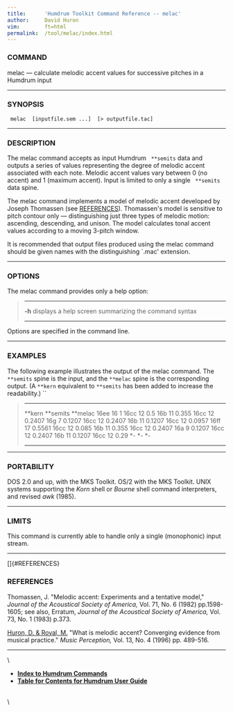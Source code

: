 ```yaml
---
title:		'Humdrum Toolkit Command Reference -- melac'
author:		David Huron
vim:		ft=html
permalink:	/tool/melac/index.html
---
```



### COMMAND

<span class="tool">melac</span> &mdash; calculate melodic accent values for successive pitches in
a Humdrum input

------------------------------------------------------------------------

### SYNOPSIS

` melac  [inputfile.sem ...]  [> outputfile.tac]`

------------------------------------------------------------------------

### DESCRIPTION

The <span class="tool">melac</span> command accepts as input Humdrum ` **semits` data and
outputs a series of values representing the degree of melodic accent
associated with each note. Melodic accent values vary between 0 (no
accent) and 1 (maximum accent). Input is limited to only a single
` **semits` data spine.

The <span class="tool">melac</span> command implements a model of melodic accent developed by
Joseph Thomassen (see [REFERENCES](#REFERENCES)). Thomassen's model is
sensitive to pitch contour only &mdash; distinguishing just three types of
melodic motion: ascending, descending, and unison. The model calculates
tonal accent values according to a moving 3-pitch window.

It is recommended that output files produced using the <span class="tool">melac</span> command
should be given names with the distinguishing \`.mac\' extension.

------------------------------------------------------------------------

### OPTIONS

The <span class="tool">melac</span> command provides only a help option:

>   -------- -------------------------------------------------------
>   **-h**   displays a help screen summarizing the command syntax
>   -------- -------------------------------------------------------
>
Options are specified in the command line.

------------------------------------------------------------------------

### EXAMPLES

The following example illustrates the output of the <span class="tool">melac</span> command.
The `**semits` spine is the input, and the `**melac` spine is the
corresponding output. (A `**kern` equivalent to `**semits` has been
added to increase the readability.) ``

>   ---------- ------------ -----------
>   \*\*kern   \*\*semits   \*\*melac
>   16ee       16           1
>   16cc       12           0.5
>   16b        11           0.355
>   16cc       12           0.2407
>   16g        7            0.1207
>   16cc       12           0.2407
>   16b        11           0.1207
>   16cc       12           0.0957
>   16ff       17           0.5561
>   16cc       12           0.085
>   16b        11           0.355
>   16cc       12           0.2407
>   16a        9            0.1207
>   16cc       12           0.2407
>   16b        11           0.1207
>   16cc       12           0.29
>   \*-        \*-          \*-
>   ---------- ------------ -----------
>
------------------------------------------------------------------------

### PORTABILITY

DOS 2.0 and up, with the MKS Toolkit. OS/2 with the MKS Toolkit. UNIX
systems supporting the *Korn* shell or *Bourne* shell command
interpreters, and revised *awk* (1985).

------------------------------------------------------------------------

### LIMITS

This command is currently able to handle only a single (monophonic)
input stream.

------------------------------------------------------------------------

[]{#REFERENCES}

### REFERENCES

Thomassen, J. \"Melodic accent: Experiments and a tentative model,\"
*Journal of the Acoustical Society of America,* Vol. 71, No. 6 (1982)
pp.1598-1605; see also, Erratum, *Journal of the Acoustical Society of
America,* Vol. 73, No. 1 (1983) p.373.

[Huron, D. & Royal, M.](/Humdrum/Huron/publications.html) \"What is
melodic accent? Converging evidence from musical practice.\" *Music
Perception,* Vol. 13, No. 4 (1996) pp. 489-516.

------------------------------------------------------------------------

\

-   [**Index to Humdrum Commands**](../commands.toc.html)
-   [**Table for Contents for Humdrum User Guide**](../guide.toc.html)

\
\
